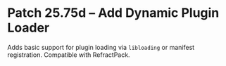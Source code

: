 # Patch 25.75d – Add Dynamic Plugin Loader

Adds basic support for plugin loading via `libloading` or manifest registration. Compatible with RefractPack.
